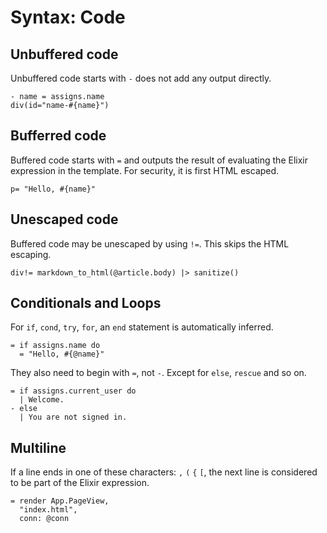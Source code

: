 # Syntax: Code

## Unbuffered code
Unbuffered code starts with `-` does not add any output directly.

```jade
- name = assigns.name
div(id="name-#{name}")
```

## Bufferred code

Buffered code starts with `=` and outputs the result of evaluating the Elixir expression in the template. For security, it is first HTML escaped.

```jade
p= "Hello, #{name}"
```

## Unescaped code

Buffered code may be unescaped by using `!=`. This skips the HTML escaping.

```jade
div!= markdown_to_html(@article.body) |> sanitize()
```

## Conditionals and Loops

For `if`, `cond`, `try`, `for`, an `end` statement is automatically inferred.

```jade
= if assigns.name do
  = "Hello, #{@name}"
```

They also need to begin with `=`, not `-`. Except for `else`, `rescue` and so on.

```jade
= if assigns.current_user do
  | Welcome.
- else
  | You are not signed in.
```

## Multiline

If a line ends in one of these characters: `,` `(` `{` `[`, the next line is considered to be part of the Elixir expression.

```jade
= render App.PageView,
  "index.html",
  conn: @conn
```
